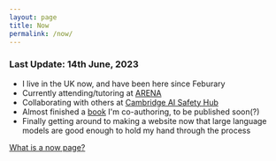 ```yaml
---
layout: page
title: Now
permalink: /now/
---
```


### Last Update: 14th June, 2023

* I live in the UK now, and have been here since Feburary
* Currently attending/tutoring at [ARENA](https://arena.education)
* Collaborating with others at [Cambridge AI Safety Hub](https://www.cambridgeaisafety.org/)
* Almost finished a [book](http://hutter1.net/ai/uaibook2.htm) I'm co-authoring, to be published soon(?)
* Finally getting around to making a website now that large language models are good enough
to hold my hand through the process




[What is a now page?](https://nownownow.com/about)




<!-- 
This is the base Jekyll theme. You can find out more info about customizing your Jekyll theme, as well as basic Jekyll usage documentation at [jekyllrb.com](https://jekyllrb.com/)

You can find the source code for Minima at GitHub:
[jekyll][jekyll-organization] /
[minima](https://github.com/jekyll/minima)

You can find the source code for Jekyll at GitHub:
[jekyll][jekyll-organization] /
[jekyll](https://github.com/jekyll/jekyll)


[jekyll-organization]: https://github.com/jekyll
 -->